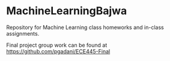 # MachineLearningBajwa

Repository for Machine Learning class homeworks and in-class assignments.

Final project group work can be found at https://github.com/pgadani/ECE445-Final
